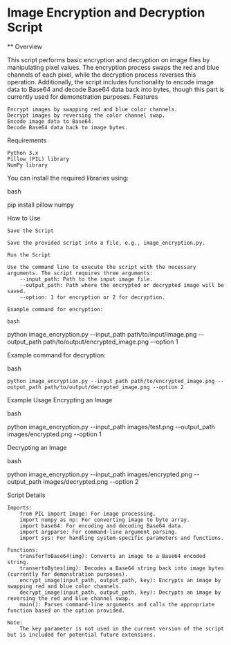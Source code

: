 # Image Encryption and Decryption Script
** Overview

This script performs basic encryption and decryption on image files by manipulating pixel values. The encryption process swaps the red and blue channels of each pixel, while the decryption process reverses this operation. Additionally, the script includes functionality to encode image data to Base64 and decode Base64 data back into bytes, though this part is currently used for demonstration purposes.
Features

    Encrypt images by swapping red and blue color channels.
    Decrypt images by reversing the color channel swap.
    Encode image data to Base64.
    Decode Base64 data back to image bytes.

Requirements

    Python 3.x
    Pillow (PIL) library
    NumPy library

You can install the required libraries using:

bash

pip install pillow numpy

How to Use

    Save the Script

    Save the provided script into a file, e.g., image_encryption.py.

    Run the Script

    Use the command line to execute the script with the necessary arguments. The script requires three arguments:
        --input_path: Path to the input image file.
        --output_path: Path where the encrypted or decrypted image will be saved.
        --option: 1 for encryption or 2 for decryption.

    Example command for encryption:

    bash

python image_encryption.py --input_path path/to/input/image.png --output_path path/to/output/encrypted_image.png --option 1

Example command for decryption:

bash

    python image_encryption.py --input_path path/to/encrypted_image.png --output_path path/to/output/decrypted_image.png --option 2

Example Usage
Encrypting an Image

bash

python image_encryption.py --input_path images/test.png --output_path images/encrypted.png --option 1

Decrypting an Image

bash

python image_encryption.py --input_path images/encrypted.png --output_path images/decrypted.png --option 2

Script Details

    Imports:
        from PIL import Image: For image processing.
        import numpy as np: For converting image to byte array.
        import base64: For encoding and decoding Base64 data.
        import argparse: For command-line argument parsing.
        import sys: For handling system-specific parameters and functions.

    Functions:
        transferToBase64(img): Converts an image to a Base64 encoded string.
        transertoBytes(img): Decodes a Base64 string back into image bytes (currently for demonstration purposes).
        encrypt_image(input_path, output_path, key): Encrypts an image by swapping red and blue color channels.
        decrypt_image(input_path, output_path, key): Decrypts an image by reversing the red and blue channel swap.
        main(): Parses command-line arguments and calls the appropriate function based on the option provided.

    Note:
        The key parameter is not used in the current version of the script but is included for potential future extensions.

